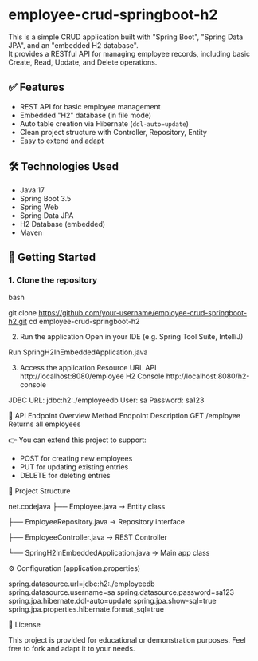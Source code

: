 # employee-crud-springboot-h2

This is a simple CRUD application built with "Spring Boot", "Spring Data JPA", and an "embedded H2 database".  
It provides a RESTful API for managing employee records, including basic Create, Read, Update, and Delete operations.

## ✅ Features

- REST API for basic employee management
- Embedded "H2" database (in file mode)
- Auto table creation via Hibernate (`ddl-auto=update`)
- Clean project structure with Controller, Repository, Entity
- Easy to extend and adapt

## 🛠️ Technologies Used

- Java 17
- Spring Boot 3.5
- Spring Web
- Spring Data JPA
- H2 Database (embedded)
- Maven

## 🚀 Getting Started

### 1. Clone the repository

bash

git clone https://github.com/your-username/employee-crud-springboot-h2.git
cd employee-crud-springboot-h2

2. Run the application
Open in your IDE (e.g. Spring Tool Suite, IntelliJ)

Run SpringH2InEmbeddedApplication.java

3. Access the application
Resource	URL
API	http://localhost:8080/employee
H2 Console	http://localhost:8080/h2-console

JDBC URL: jdbc:h2:./employeedb
User: sa
Password: sa123

📄 API Endpoint Overview
Method	Endpoint	Description
GET	/employee	Returns all employees

👉 You can extend this project to support:

- POST for creating new employees
- PUT for updating existing entries
- DELETE for deleting entries

📂 Project Structure

net.codejava
├── Employee.java          → Entity class

├── EmployeeRepository.java → Repository interface

├── EmployeeController.java → REST Controller

└── SpringH2InEmbeddedApplication.java → Main app class


⚙️ Configuration (application.properties)

spring.datasource.url=jdbc:h2:./employeedb
spring.datasource.username=sa
spring.datasource.password=sa123
spring.jpa.hibernate.ddl-auto=update
spring.jpa.show-sql=true
spring.jpa.properties.hibernate.format_sql=true

📌 License

This project is provided for educational or demonstration purposes.
Feel free to fork and adapt it to your needs.
